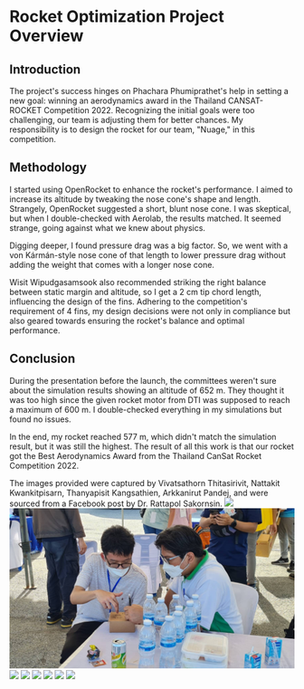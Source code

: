 # Rocket Optimization Project Overview

## Introduction

The project's success hinges on Phachara Phumiprathet's help in setting a new goal: winning an aerodynamics award in the Thailand CANSAT-ROCKET Competition 2022. Recognizing the initial goals were too challenging, our team is adjusting them for better chances. My responsibility is to design the rocket for our team, "Nuage," in this competition.

## Methodology

I started using OpenRocket to enhance the rocket's performance. I aimed to increase its altitude by tweaking the nose cone's shape and length. Strangely, OpenRocket suggested a short, blunt nose cone. I was skeptical, but when I double-checked with Aerolab, the results matched. It seemed strange, going against what we knew about physics.

Digging deeper, I found pressure drag was a big factor. So, we went with a von Kármán-style nose cone of that length to lower pressure drag without adding the weight that comes with a longer nose cone.

Wisit Wipudgasamsook also recommended striking the right balance between static margin and altitude, so I get a 2 cm tip chord length, influencing the design of the fins. Adhering to the competition's requirement of 4 fins, my design decisions were not only in compliance but also geared towards ensuring the rocket's balance and optimal performance.


## Conclusion 

During the presentation before the launch, the committees weren't sure about the simulation results showing an altitude of 652 m. They thought it was too high since the given rocket motor from DTI was supposed to reach a maximum of 600 m. I double-checked everything in my simulations but found no issues.

In the end, my rocket reached 577 m, which didn't match the simulation result, but it was still the highest. The result of all this work is that our rocket got the Best Aerodynamics Award from the Thailand CanSat Rocket Competition 2022.

The images provided were captured by Vivatsathorn Thitasirivit, Nattakit Kwankitpisarn, Thanyapisit Kangsathien, Arkkanirut Pandej, and were sourced from a Facebook post by Dr. Rattapol Sakornsin.
![](images/012824_CanSat-Recovery_TCRC2022.JPG)
![](images/012824_Composite-Sandwich-Explain-by-Dr.Rattapol-Sakornsin_TCRC2022.jpg)
![](images/012824_Conference_TCRC2022.JPG)
![](images/012824_Nuage-Team-Member_TCRC2022.jpg)
![](images/012824_Rocket-Launch-1_TCRC2022.JPG)
![](images/012824_Rocket-Launch-2_TCRC2022.JPG)
![](images/012824_Rocket-Launch-3_TCRC2022.JPG)
![](images/012824_Rocket-Launch-4_TCRC2022.JPG)
